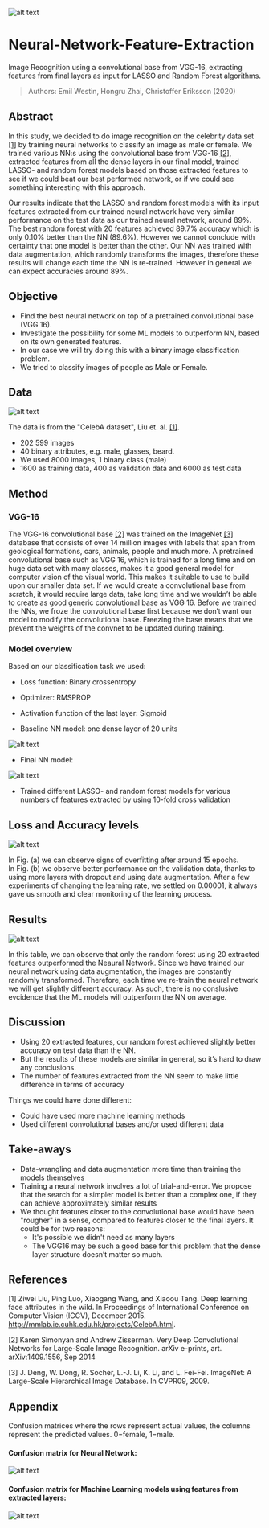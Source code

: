 ![alt text](all_pics/intro.png "Picture source: Liu et. al. 2015: http://mmlab.ie.cuhk.edu.hk/projects/CelebA.html ")

# Neural-Network-Feature-Extraction
Image Recognition using a convolutional base from VGG-16, extracting features from final layers as input for LASSO and Random Forest algorithms. 

> Authors: Emil Westin, Hongru Zhai, Christoffer Eriksson (2020)

## Abstract
In this study, we decided to do image recognition on the celebrity data set [[1]](#1) by training neural networks to classify an image as male or female.
We trained various NN:s using the convolutional base from VGG-16 [[2]](#2), extracted features from all the dense layers in our final model, trained LASSO- and random forest models based on those extracted features to see if we could beat our best performed network, or if we could see something interesting with this approach.

Our results indicate that the LASSO and random forest models with its input features extracted from our trained neural network have very similar performance on the test data as our trained neural network, around 89%. The best random forest with 20 features achieved 89.7% accuracy which is only
0.10% better than the NN (89.6%). However we cannot conclude with certainty that one model is better
than the other. Our NN was trained with data augmentation, which randomly transforms the
images, therefore these results will change each time the NN is re-trained. However in general
we can expect accuracies around 89%.

## Objective 

- Find the best neural network on top of a pretrained convolutional base (VGG 16).
- Investigate the possibility for some ML models to outperform NN, based on its own generated features.
- In our case we will try doing this with a binary image classification problem.
- We tried to classify images of people as Male or Female.

## Data

![alt text](all_pics/overview.png "Picture source: Liu et. al. 2015: http://mmlab.ie.cuhk.edu.hk/projects/CelebA.html ")

The data is from  the "CelebA dataset", Liu et. al. [[1]](#1).
- 202 599 images
- 40 binary attributes, e.g. male, glasses, beard.
- We used 8000 images, 1 binary class (male)
- 1600 as training data, 400 as validation data and 6000 as test data

## Method

### VGG-16

The VGG-16 convolutional base [[2]](#2) was trained on the ImageNet [[3]](#3) database that consists of over 14 million images with labels that span from geological formations,
cars, animals, people and much more. A pretrained convolutional base such as VGG 16, which is trained for a long time and on huge data set with many
classes, makes it a good general model for computer vision of the visual world. This makes it
suitable to use to build upon our smaller data set. If we would create a convolutional base from
scratch, it would require large data, take long time and we wouldn’t be able to create as good
generic convolutional base as VGG 16. Before we trained the NNs, we froze the convolutional
base first because we don’t want our model to modify the convolutional base. Freezing the base
means that we prevent the weights of the convnet to be updated during training.

### Model overview

Based on our classification task we used:
- Loss function: Binary crossentropy
- Optimizer: RMSPROP
- Activation function of the last layer: Sigmoid


- Baseline NN model: one dense layer of 20 units

![alt text](all_pics/baseline_NN.png)

- Final NN model:

![alt text](all_pics/complex_NN.png)


-  Trained different LASSO- and random forest models for
various numbers of features extracted by using 10-fold
cross validation


## Loss and Accuracy levels

![alt text](all_pics/loss.png)

In Fig. (a) we can observe signs of overfitting after around 15 epochs.  
In Fig. (b) we observe better performance on the validation data, thanks to using more layers with dropout and using data augmentation.
After a few experiments of changing the learning rate, we settled on 0.00001, it always gave us smooth and clear monitoring of the learning process.

## Results

![alt text](all_pics/table.png)

In this table, we can observe that only the random forest using 20 extracted features outperformed the Neaural Network.
Since we have trained our neural network using data augmentation, the images are constantly randomly transformed. Therefore, each time we
re-train the neural network we will get slightly different accuracy. As such, there is no conslusive evcidence that the ML models will outperform the NN on average. 



## Discussion

- Using 20 extracted features, our random forest achieved slightly better accuracy on test data than the NN.
- But the results of these models are similar in general, so it’s hard to draw any conclusions.
- The number of features extracted from the NN seem to make little difference in terms of accuracy

Things we could have done different:
- Could have used more machine learning methods
- Used different convolutional bases and/or used different data

## Take-aways

- Data-wrangling and data augmentation more time than training the models themselves
- Training a neural network involves a lot of trial-and-error. We propose that the search for a simpler model is better than a complex one, if they can achieve approximately similar results
- We thought features closer to the convolutional base would have been "rougher" in a sense, compared to features closer to the final layers. It could be for two reasons:
  - It's possible we didn't need as many layers 
  - The VGG16 may be such a good base for this problem that the dense layer structure doesn’t matter so much. 


## References
<a id="1">[1]</a> 
Ziwei Liu, Ping Luo, Xiaogang Wang, and Xiaoou Tang. Deep learning face attributes in the
wild. In Proceedings of International Conference on Computer Vision (ICCV), December 2015.
http://mmlab.ie.cuhk.edu.hk/projects/CelebA.html.

<a id="2">[2]</a> 
Karen Simonyan and Andrew Zisserman. Very Deep Convolutional Networks for Large-Scale
Image Recognition. arXiv e-prints, art. arXiv:1409.1556, Sep 2014

<a id="3">[3]</a> 
J. Deng, W. Dong, R. Socher, L.-J. Li, K. Li, and L. Fei-Fei. ImageNet: A Large-Scale Hierarchical
Image Database. In CVPR09, 2009.


## Appendix
Confusion matrices where the rows represent actual values, the columns represent the predicted values. 0=female, 1=male.

#### Confusion matrix for Neural Network:

![alt text](all_pics/conf_nn.png)

#### Confusion matrix for Machine Learning models using features from extracted layers:

![alt text](all_pics/conf_ml.png)
